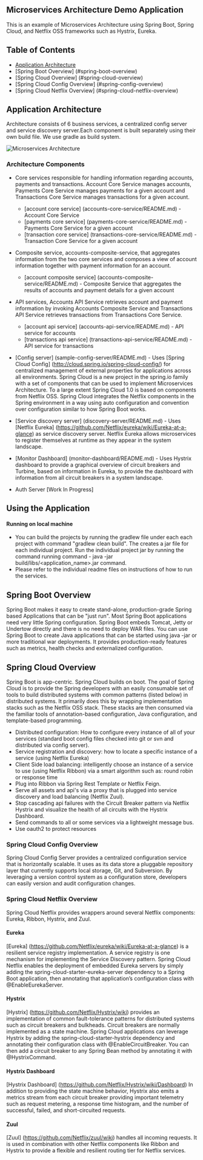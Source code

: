 ## Microservices Architecture Demo Application
This is an example of Microservices Architecture using Spring Boot, Spring Cloud, and Netflix OSS frameworks such as Hystrix, Eureka. 

## Table of Contents
* [Application Architecture](#application-architecture)
* [Spring Boot Overview] (#spring-boot-overview)
* [Spring Cloud Overview] (#spring-cloud-overview)
* [Spring Cloud Config Overview] (#spring-config-overview)
* [Spring Cloud Netflix Overview] (#spring-cloud-netflix-overview)

## <a name="application-architecture"></a>Application Architecture
Architecture consists of 6 business services, a centralized config server and service discovery server.Each component is built separately using their own build file. We use gradle as build system.

![Microservices Architecture](https://cloud.githubusercontent.com/assets/5256077/12709643/27e7428e-c8d4-11e5-894c-c36e68650336.jpg)

### Architecture Components
* Core services responsible for handling information regarding accounts, payments and transactions. Account Core Service manages accounts, Payments Core Service manages payments for a given account and Transactions Core Service manages transactions for a given account.
    * [account core service] (accounts-core-service/README.md) - Account Core Service
    * [payments core service] (payments-core-service/README.md) - Payments Core Service for a given account
    * [transaction core service] (transactions-core-service/README.md) - Transaction Core Service for a given account

* Composite service, accounts-composite-service, that aggregates information from the two core services and composes a view of account information together with payment information for an account.

    * [account composite service] (accounts-composite-service/README.md) - Composite Service that aggregates the results of accounts and payment details for a given account

* API services, Accounts API Service retrieves account and payment information by invoking Accounts Composite Service and Transactions API Service retrieves transactions from Transactions Core Service.  
    * [account api service] (accounts-api-service/README.md) - API service for accounts
    * [transactions api service] (transactions-api-service/README.md) - API service for transactions

* [Config server] (sample-config-server/README.md) - Uses [Spring Cloud Config] (http://cloud.spring.io/spring-cloud-config/) for centralized management of external properties for applications across all environments. Spring Cloud is a new project in the spring.io family with a set of components that can be used to implement Microservices Architecture. To a large extent Spring Cloud 1.0 is based on components from Netflix OSS. Spring Cloud integrates the Netflix components in the Spring environment in a way using auto configuration and convention over configuration similar to how Spring Boot works.

* [Service discovery server] (discovery-server/README.md) - Uses [Netflix Eureka] (https://github.com/Netflix/eureka/wiki/Eureka-at-a-glance) as service discovery server. Netflix Eureka allows microservices to register themselves at runtime as they appear in the system landscape.

* [Monitor Dashboard] (monitor-dashboard/README.md) - Uses Hystrix dashboard to provide a graphical overview of circuit breakers and Turbine, based on information in Eureka, to provide the dashboard with information from all circuit breakers in a system landscape. 

* Auth Server
[Work In Progress]


## Using the Application

#### Running on local machine
* You can build the projects by running the gradlew file under each each project with command "gradlew clean build". The creates a jar file for each individual project. Run the individual project jar by running the command running command - java -jar build/libs/<application_name>.jar command.
* Please refer to the individual readme files on instructions of how to run the services. 

## <a name="spring-boot-overview"></a>Spring Boot Overview
Spring Boot makes it easy to create stand-alone, production-grade Spring based Applications that can be "just run". 
Most Spring Boot applications need very little Spring configuration. Spring Boot embeds Tomcat, Jetty or Undertow directly and there is no need to deploy WAR files. You can use Spring Boot to create Java applications that can be started using java -jar or more traditional war deployments. It provides production-ready features such as metrics, health checks and externalized configuration.

## <a name="spring-cloud-overview"></a>Spring Cloud Overview
Spring Boot is app-centric. Spring Cloud builds on boot. The goal of Spring Cloud is to provide the Spring developers with an easily consumable set of tools to build distributed systems with common patterns (listed below) in distributed systems. It primarily does this by wrapping implementation stacks such as the Netflix OSS stack. These stacks are then consumed via the familiar tools of annotation-based configuration, Java configuration, and template-based programming.

* Distributed configuration: How to configure every instance of all of your services (standard boot config files checked into git or svn and distributed via config server).
* Service registration and discovery: how to locate a specific instance of a service (using Netflix Eureka)
* Client Side load balancing: intelligently choose an instance of a service to use (using Netflix Ribbon) via a smart algorithm such as: round robin or response time
* Plug into Ribbon via Spring Rest Template or Netflix Feign.
* Serve all assets and api's via a proxy that is plugged into service discovery and load balancing (Netflix Zuul).
* Stop cascading api failures with the Circuit Breaker pattern via Netflix Hystrix and visualize the health of all circuits with the Hystrix Dashboard.
* Send commands to all or some services via a lightweight message bus.
* Use oauth2 to protect resources

### <a name="spring-config-overview"></a>Spring Cloud Config Overview
Spring Cloud Config Server provides a centralized configuration service that is horizontally scalable. It uses as its data store a pluggable repository layer that currently supports local storage, Git, and Subversion. By leveraging a version control system as a configuration store, developers can easily version and audit configuration changes.

### <a name="spring-cloud-netflix-overview"></a>Spring Cloud Netflix Overview
Spring Cloud Netflix provides wrappers around several Netflix components: Eureka, Ribbon, Hystrix, and Zuul.

#### Eureka
[Eureka] (https://github.com/Netflix/eureka/wiki/Eureka-at-a-glance) is a resilient service registry implementation. A service registry is one mechanism for implementing the Service Discovery pattern. Spring Cloud Netflix enables the deployment of embedded Eureka servers by simply adding the spring-cloud-starter-eureka-server dependency to a Spring Boot application, then annotating that application’s configuration class with @EnableEurekaServer.

#### Hystrix
[Hystrix] (https://github.com/Netflix/Hystrix/wiki) provides an implementation of common fault-tolerance patterns for distributed systems such as circuit breakers and bulkheads. Circuit breakers are normally implemented as a state machine. Spring Cloud applications can leverage Hystrix by adding the spring-cloud-starter-hystrix dependency and annotating their configuration class with   @EnableCircuitBreaker. You can then add a circuit breaker to any Spring Bean method by annotating it with @HystrixCommand.

#### Hystrix Dashboard
[Hystrix Dashboard] (https://github.com/Netflix/Hystrix/wiki/Dashboard) In addition to providing the state machine behavior, Hystrix also emits a metrics stream from each circuit breaker providing important telemetry such as request metering, a response time histogram, and the number of successful, failed, and short-circuited requests.

#### Zuul
[Zuul] (https://github.com/Netflix/zuul/wiki) handles all incoming requests. It is used in combination with other Netflix components like Ribbon and Hystrix to provide a flexible and resilient routing tier for Netflix services.


